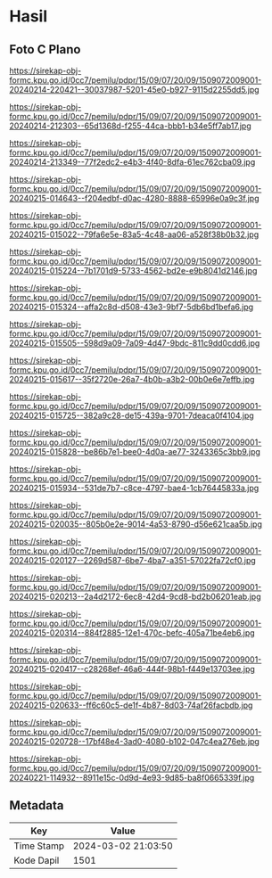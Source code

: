 # Hasil

## Foto C Plano

https://sirekap-obj-formc.kpu.go.id/0cc7/pemilu/pdpr/15/09/07/20/09/1509072009001-20240214-220421--30037987-5201-45e0-b927-9115d2255dd5.jpg

https://sirekap-obj-formc.kpu.go.id/0cc7/pemilu/pdpr/15/09/07/20/09/1509072009001-20240214-212303--65d1368d-f255-44ca-bbb1-b34e5ff7ab17.jpg

https://sirekap-obj-formc.kpu.go.id/0cc7/pemilu/pdpr/15/09/07/20/09/1509072009001-20240214-213349--77f2edc2-e4b3-4f40-8dfa-61ec762cba09.jpg

https://sirekap-obj-formc.kpu.go.id/0cc7/pemilu/pdpr/15/09/07/20/09/1509072009001-20240215-014643--f204edbf-d0ac-4280-8888-65996e0a9c3f.jpg

https://sirekap-obj-formc.kpu.go.id/0cc7/pemilu/pdpr/15/09/07/20/09/1509072009001-20240215-015022--79fa6e5e-83a5-4c48-aa06-a528f38b0b32.jpg

https://sirekap-obj-formc.kpu.go.id/0cc7/pemilu/pdpr/15/09/07/20/09/1509072009001-20240215-015224--7b1701d9-5733-4562-bd2e-e9b8041d2146.jpg

https://sirekap-obj-formc.kpu.go.id/0cc7/pemilu/pdpr/15/09/07/20/09/1509072009001-20240215-015324--affa2c8d-d508-43e3-9bf7-5db6bd1befa6.jpg

https://sirekap-obj-formc.kpu.go.id/0cc7/pemilu/pdpr/15/09/07/20/09/1509072009001-20240215-015505--598d9a09-7a09-4d47-9bdc-811c9dd0cdd6.jpg

https://sirekap-obj-formc.kpu.go.id/0cc7/pemilu/pdpr/15/09/07/20/09/1509072009001-20240215-015617--35f2720e-26a7-4b0b-a3b2-00b0e6e7effb.jpg

https://sirekap-obj-formc.kpu.go.id/0cc7/pemilu/pdpr/15/09/07/20/09/1509072009001-20240215-015725--382a9c28-de15-439a-9701-7deaca0f4104.jpg

https://sirekap-obj-formc.kpu.go.id/0cc7/pemilu/pdpr/15/09/07/20/09/1509072009001-20240215-015828--be86b7e1-bee0-4d0a-ae77-3243365c3bb9.jpg

https://sirekap-obj-formc.kpu.go.id/0cc7/pemilu/pdpr/15/09/07/20/09/1509072009001-20240215-015934--531de7b7-c8ce-4797-bae4-1cb76445833a.jpg

https://sirekap-obj-formc.kpu.go.id/0cc7/pemilu/pdpr/15/09/07/20/09/1509072009001-20240215-020035--805b0e2e-9014-4a53-8790-d56e621caa5b.jpg

https://sirekap-obj-formc.kpu.go.id/0cc7/pemilu/pdpr/15/09/07/20/09/1509072009001-20240215-020127--2269d587-6be7-4ba7-a351-57022fa72cf0.jpg

https://sirekap-obj-formc.kpu.go.id/0cc7/pemilu/pdpr/15/09/07/20/09/1509072009001-20240215-020213--2a4d2172-6ec8-42d4-9cd8-bd2b06201eab.jpg

https://sirekap-obj-formc.kpu.go.id/0cc7/pemilu/pdpr/15/09/07/20/09/1509072009001-20240215-020314--884f2885-12e1-470c-befc-405a71be4eb6.jpg

https://sirekap-obj-formc.kpu.go.id/0cc7/pemilu/pdpr/15/09/07/20/09/1509072009001-20240215-020417--c28268ef-46a6-444f-98b1-f449e13703ee.jpg

https://sirekap-obj-formc.kpu.go.id/0cc7/pemilu/pdpr/15/09/07/20/09/1509072009001-20240215-020633--ff6c60c5-de1f-4b87-8d03-74af26facbdb.jpg

https://sirekap-obj-formc.kpu.go.id/0cc7/pemilu/pdpr/15/09/07/20/09/1509072009001-20240215-020728--17bf48e4-3ad0-4080-b102-047c4ea276eb.jpg

https://sirekap-obj-formc.kpu.go.id/0cc7/pemilu/pdpr/15/09/07/20/09/1509072009001-20240221-114932--8911e15c-0d9d-4e93-9d85-ba8f0665339f.jpg


## Metadata

| Key        | Value               |
| ---------- | ------------------- |
| Time Stamp | 2024-03-02 21:03:50 |
| Kode Dapil | 1501                |



